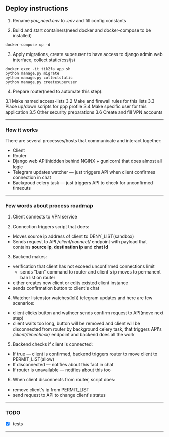 ## Deploy instructions


1. Rename *you_need.env* to *.env* and fill config constants

2. Build and start containers(need docker and docker-compose to be installed)

```
docker-compose up -d
```

3. Apply migrations, create superuser to have access to django admin web interface, collect static(css/js)

```
docker exec -it tik2fa_app sh
python manage.py migrate
python manage.py collectstatic
python manage.py createsuperuser
```

4. Prepare router(need to automate this step):

3.1 Make named access-lists
3.2 Make and firewall rules for this lists
3.3 Place up/down scripts for ppp profile
3.4 Make specific user for this application
3.5 Other security preparations
3.6 Create and fill VPN accounts


---


### How it works


There are several processes/hosts that communicate and interact together:

- Client
- Router
- Django web API(hiddden behind NGINX + gunicorn) that does almost all logic
- Telegram updates watcher — just triggers API when client confirmes connection in chat
- Backgroud celery task — just triggers API to check for unconfirmed timeouts


---


### Few words about process roadmap


1. Client connects to VPN service

2. Connection triggers script that does:
- Moves source ip address of client to DENY_LIST(sandbox)
- Sends request to API */client/connect/* endpoint with payload that contains **source ip**, **destination ip** and **chat id**

3. Backend makes:
- verification that client has not exceed unconfirmed connections limit
    - sends "ban" command to router and client's ip moves to permanent ban list on router
- either creates new client or edits existed client instance
- sends confirmation button to client's chat

4. Watcher listens(or watches(lol)) telegram updates and here are few scenarios:
- client clicks button and wathcer sends confirm request to API(move next step)
- client waits too long, button will be removed and client will be disconnected from router by background celery task, that triggers API's */client/timecheck/* endpoint and backend does all the work

5. Backend checks if client is connected:
- If true — client is confirmed, backend triggers router to move client to PERMIT_LIST(allow)
- If disconnected — notifies about this fact in chat
- If router is unavailable — notifies about this too

6. When client disconnects from router, script does:
- remove client's ip from PERMIT_LIST
- send request to API to change client's status


---


### TODO

-[x] tests


---
